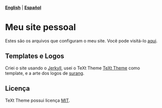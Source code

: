 **[English](https://github.com/gustavosabbag/gustavosabbag.github.io/blob/master/README.md)** | **[Español](https://github.com/gustavosabbag/gustavosabbag.github.io/blob/master/README-espanol.md)**

# Meu site pessoal

Estes são os arquivos que configuram o meu site. Você pode visitá-lo
[aqui](https://gustavosabbag.github.io).


## Templates e Logos

Criei o site usando o [Jerkyll](https://jekyllrb.com/), usei o TeXt Theme [TeXt Theme](https://github.com/kitian616/jekyll-TeXt-theme) como template, e a arte dos logos de [surang](https://www.flaticon.com/br/autores/surang).

## Licença

TeXt Theme possui licença [MIT](https://github.com/kitian616/jekyll-TeXt-theme/blob/master/LICENSE).
